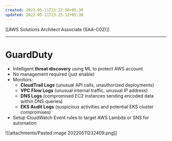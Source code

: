 ```yaml
---
created: 2022-05-11T23:22:50+05:30
updated: 2022-05-11T23:25:12+05:30
---
```

[[AWS Solutions Architect Associate (SAA-C02)]]

---
# GuardDuty
- Intelligent **threat discovery** using ML to protect AWS account
- No management required (just enable)
- Monitors:
    -   **CloudTrail Logs** (unusual API calls, unauthorized deployments)
    -   **VPC Flow Logs** (unusual internal traffic, unusual IP address)
    -   **DNS Logs** (compromised EC2 instances sending encoded data within DNS queries)
    -   **EKS Audit Logs** (suspicious activities and potential EKS cluster compromises)
- Setup CloudWatch Event rules to target AWS Lambda or SNS for automation

![[attachments/Pasted image 20220511232409.png]]